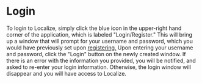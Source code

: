 # Login

To login to Localize, simply click the blue icon in the upper-right hand corner of the application, which is labeled "Login/Register."  This will bring up a window that will prompt for your username and password, which you would have previously set upon [registering.](register.html)  Upon entering your username and password, click the "Login" button on the newly created window.  If there is an error with the information you provided, you will be notified, and asked to re-enter your login information.  Otherwise, the login window will disappear and you will have access to Localize.